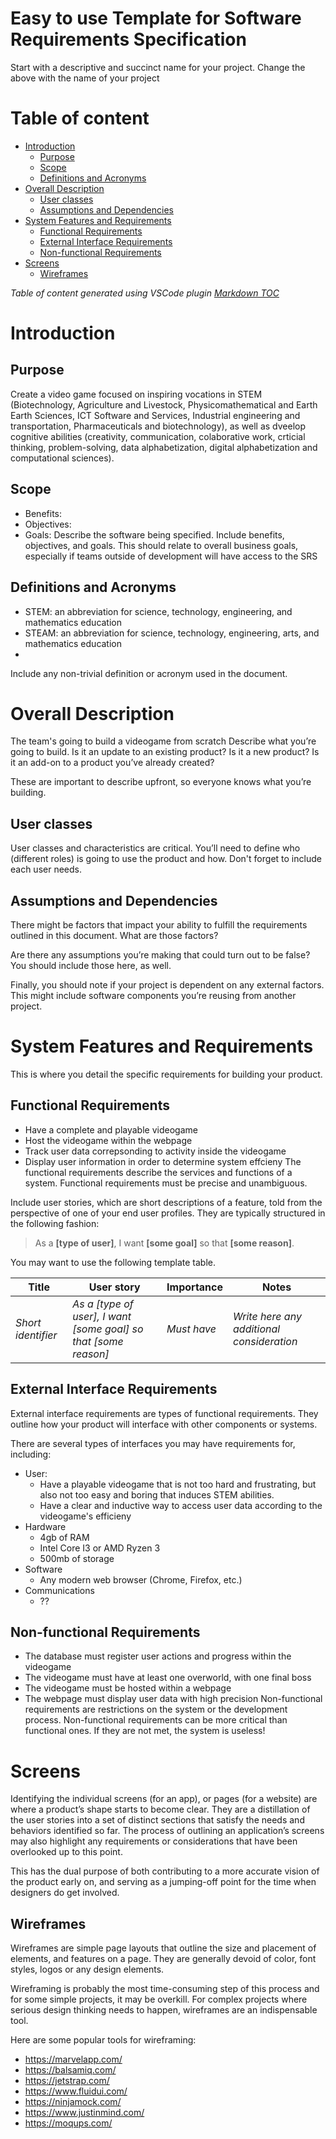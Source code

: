 # Easy to use Template for Software Requirements Specification
Start with a descriptive and succinct name for your project. Change the above with the name of your project

# Table of content

- [Introduction](#introduction)
    - [Purpose](#purpose)
    - [Scope](#scope)
    - [Definitions and Acronyms](#definitions-and-acronyms)
- [Overall Description](#overall-description)
    - [User classes](#user-classes)
    - [Assumptions and Dependencies](#assumptions-and-dependencies)
- [System Features and Requirements](#system-features-and-requirements)
    - [Functional Requirements](#functional-requirements)
    - [External Interface Requirements](#external-interface-requirements)
    - [Non-functional Requirements](#non-functional-requirements)
- [Screens](#screens)
    - [Wireframes](#wireframes)

_Table of content generated using VSCode plugin [Markdown TOC](https://marketplace.visualstudio.com/items?itemName=AlanWalk.markdown-toc)_

# Introduction

## Purpose
Create a video game focused on inspiring vocations in STEM (Biotechnology, Agriculture and Livestock, Physicomathematical and Earth Earth Sciences, ICT Software and Services, Industrial engineering and transportation, Pharmaceuticals and biotechnology), as well as dveelop cognitive abilities (creativity, communication, colaborative work, crticial thinking, problem-solving, data alphabetization, digital alphabetization and computational sciences).

## Scope
- Benefits: 
- Objectives: 
- Goals: 
Describe the software being specified. Include benefits, objectives, and goals. This should relate to overall business goals, especially if teams outside of development will have access to the SRS

## Definitions and Acronyms
- STEM: an abbreviation for science, technology, engineering, and mathematics education
- STEAM: an abbreviation for science, technology, engineering, arts, and mathematics education
- 
Include any non-trivial definition or acronym used in the document.

# Overall Description
The team's going to build a videogame from scratch
Describe what you’re going to build. Is it an update to an existing product? Is it a new product? Is it an add-on to a product you’ve already created?

These are important to describe upfront, so everyone knows what you’re building.

## User classes
User classes and characteristics are critical. You’ll need to define who (different roles) is going to use the product and how. Don't forget to include each user needs.

## Assumptions and Dependencies
There might be factors that impact your ability to fulfill the requirements outlined in this document. What are those factors?

Are there any assumptions you’re making that could turn out to be false? You should include those here, as well.

Finally, you should note if your project is dependent on any external factors. This might include software components you’re reusing from another project.

# System Features and Requirements
This is where you detail the specific requirements for building your product.

## Functional Requirements
- Have a complete and playable videogame
- Host the videogame within the webpage
- Track user data correpsonding to activity inside the videogame
- Display user information in order to determine system effcieny
The functional requirements describe the services and functions of a system. Functional requirements must be precise and unambiguous.

Include user stories, which are short descriptions of a feature, told from the perspective of one of your end user profiles. They are typically structured in the following fashion:

> As a __[type of user]__, I want __[some goal]__ so that __[some reason]__.

You may want to use the following template table.

|Title|User story|Importance|Notes|
|---|---|---|---|
|_Short identifier_|_As a [type of user], I want [some goal] so that [some reason]_|_Must have_|_Write here any additional consideration_|

## External Interface Requirements
External interface requirements are types of functional requirements. They outline how your product will interface with other components or systems.

There are several types of interfaces you may have requirements for, including:
- User:
    - Have a playable videogame that is not too hard and frustrating, but also not too easy and boring that induces STEM abilities.
    - Have a clear and inductive way to access user data according to the videogame's efficieny
- Hardware
    - 4gb of RAM
    - Intel Core I3 or AMD Ryzen 3
    - 500mb of storage
- Software
    - Any modern web browser (Chrome, Firefox, etc.)
- Communications
    - ??

## Non-functional Requirements
- The database must register user actions and progress within the videogame
- The videogame must have at least one overworld, with one final boss
- The videogame must be hosted within a webpage
- The webpage must display user data with high precision
Non-functional requirements are restrictions on the system or the development process. Non-functional requirements can be more critical than functional ones. If they are not met, the system is useless!

# Screens
Identifying the individual screens (for an app), or pages (for a website) are where a product’s shape starts to become clear. They are a distillation of the user stories into a set of distinct sections that satisfy the needs and behaviors identified so far. The process of outlining an application’s screens may also highlight any requirements or considerations that have been overlooked up to this point.

This has the dual purpose of both contributing to a more accurate vision of the product early on, and serving as a jumping-off point for the time when designers do get involved.

## Wireframes
Wireframes are simple page layouts that outline the size and placement of elements, and features on a page. They are generally devoid of color, font styles, logos or any design elements.

Wireframing is probably the most time-consuming step of this process and for some simple projects, it may be overkill. For complex projects where serious design thinking needs to happen, wireframes are an indispensable tool.

Here are some popular tools for wireframing:
- https://marvelapp.com/  
- https://balsamiq.com/ 
- https://jetstrap.com/ 
- https://www.fluidui.com/ 
- https://ninjamock.com/ 
- https://www.justinmind.com/ 
- https://moqups.com/
